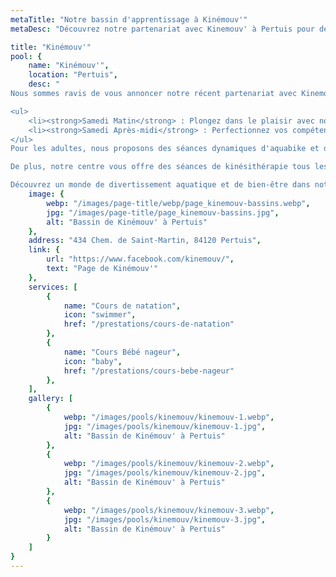 ```yaml
---
metaTitle: "Notre bassin d'apprentissage à Kinémouv'"
metaDesc: "Découvrez notre partenariat avec Kinemouv' à Pertuis pour des activités aquatiques variées. Initiez vos bébés à l'eau, perfectionnez vos compétences en natation, ou profitez de nos séances d'aquabike et d'Aquafitness pour adultes. De plus, des séances de kinésithérapie sont disponibles tous les jours. Rejoignez-nous à Pertuis pour plonger dans l'action !"

title: "Kinémouv'"
pool: {
	name: "Kinémouv'",
	location: "Pertuis",
	desc: "
Nous sommes ravis de vous annoncer notre récent partenariat avec Kinemouv' à Pertuis, depuis 2022. Nous vous invitons chaleureusement à profiter de nos activités aquatiques :

<ul>
	<li><strong>Samedi Matin</strong> : Plongez dans le plaisir avec nos séances de bébés nageurs.</li>
	<li><strong>Samedi Après-midi</strong> : Perfectionnez vos compétences en natation lors de nos cours dédiés.</li>
</ul>
Pour les adultes, nous proposons des séances dynamiques d'aquabike et d'Aquafitness les mardis et jeudis soir.

De plus, notre centre vous offre des séances de kinésithérapie tous les jours, dans une ambiance conviviale.

Découvrez un monde de divertissement aquatique et de bien-être dans notre établissement à Pertuis. Rejoignez-nous dès aujourd'hui pour plonger dans l'action !",
	image: {
		webp: "/images/page-title/webp/page_kinemouv-bassins.webp",
		jpg: "/images/page-title/page_kinemouv-bassins.jpg",
		alt: "Bassin de Kinémouv' à Pertuis"
	},
	address: "434 Chem. de Saint-Martin, 84120 Pertuis",
	link: {
		url: "https://www.facebook.com/kinemouv/",
		text: "Page de Kinémouv'"
	},
	services: [
		{
			name: "Cours de natation",
			icon: "swimmer",
			href: "/prestations/cours-de-natation"
		},
		{
			name: "Cours Bébé nageur",
			icon: "baby",
			href: "/prestations/cours-bebe-nageur"
		},
	],
	gallery: [
		{
			webp: "/images/pools/kinemouv/kinemouv-1.webp",
			jpg: "/images/pools/kinemouv/kinemouv-1.jpg",
			alt: "Bassin de Kinémouv' à Pertuis"
		},
		{
			webp: "/images/pools/kinemouv/kinemouv-2.webp",
			jpg: "/images/pools/kinemouv/kinemouv-2.jpg",
			alt: "Bassin de Kinémouv' à Pertuis"
		},
		{
			webp: "/images/pools/kinemouv/kinemouv-3.webp",
			jpg: "/images/pools/kinemouv/kinemouv-3.jpg",
			alt: "Bassin de Kinémouv' à Pertuis"
		}
	]
}
---
```

